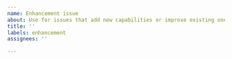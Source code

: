```yaml
---
name: Enhancement issue
about: Use for issues that add new capabilities or improve existing ones
title: ''
labels: enhancement
assignees: ''

---
```




